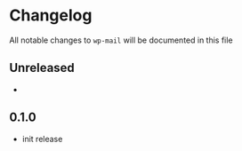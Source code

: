 # Changelog

All notable changes to `wp-mail` will be documented in this file

## Unreleased

-

## 0.1.0

- init release
